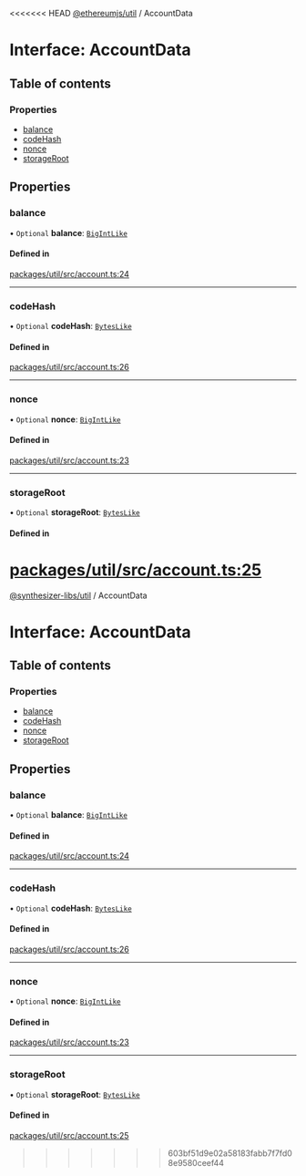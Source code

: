 <<<<<<< HEAD
[@ethereumjs/util](../README.md) / AccountData

# Interface: AccountData

## Table of contents

### Properties

- [balance](AccountData.md#balance)
- [codeHash](AccountData.md#codehash)
- [nonce](AccountData.md#nonce)
- [storageRoot](AccountData.md#storageroot)

## Properties

### balance

• `Optional` **balance**: [`BigIntLike`](../README.md#bigintlike)

#### Defined in

[packages/util/src/account.ts:24](https://github.com/ethereumjs/ethereumjs-monorepo/blob/master/packages/util/src/account.ts#L24)

___

### codeHash

• `Optional` **codeHash**: [`BytesLike`](../README.md#byteslike)

#### Defined in

[packages/util/src/account.ts:26](https://github.com/ethereumjs/ethereumjs-monorepo/blob/master/packages/util/src/account.ts#L26)

___

### nonce

• `Optional` **nonce**: [`BigIntLike`](../README.md#bigintlike)

#### Defined in

[packages/util/src/account.ts:23](https://github.com/ethereumjs/ethereumjs-monorepo/blob/master/packages/util/src/account.ts#L23)

___

### storageRoot

• `Optional` **storageRoot**: [`BytesLike`](../README.md#byteslike)

#### Defined in

[packages/util/src/account.ts:25](https://github.com/ethereumjs/ethereumjs-monorepo/blob/master/packages/util/src/account.ts#L25)
=======
[@synthesizer-libs/util](../README.md) / AccountData

# Interface: AccountData

## Table of contents

### Properties

- [balance](AccountData.md#balance)
- [codeHash](AccountData.md#codehash)
- [nonce](AccountData.md#nonce)
- [storageRoot](AccountData.md#storageroot)

## Properties

### balance

• `Optional` **balance**: [`BigIntLike`](../README.md#bigintlike)

#### Defined in

[packages/util/src/account.ts:24](https://github.com/ethereumjs/ethereumjs-monorepo/blob/master/packages/util/src/account.ts#L24)

___

### codeHash

• `Optional` **codeHash**: [`BytesLike`](../README.md#byteslike)

#### Defined in

[packages/util/src/account.ts:26](https://github.com/ethereumjs/ethereumjs-monorepo/blob/master/packages/util/src/account.ts#L26)

___

### nonce

• `Optional` **nonce**: [`BigIntLike`](../README.md#bigintlike)

#### Defined in

[packages/util/src/account.ts:23](https://github.com/ethereumjs/ethereumjs-monorepo/blob/master/packages/util/src/account.ts#L23)

___

### storageRoot

• `Optional` **storageRoot**: [`BytesLike`](../README.md#byteslike)

#### Defined in

[packages/util/src/account.ts:25](https://github.com/ethereumjs/ethereumjs-monorepo/blob/master/packages/util/src/account.ts#L25)
>>>>>>> 603bf51d9e02a58183fabb7f7fd08e9580ceef44
